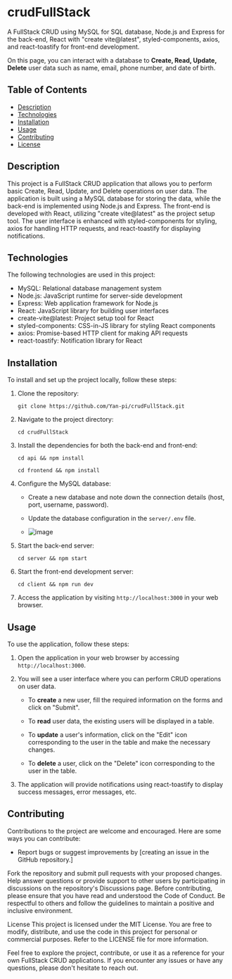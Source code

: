 # crudFullStack

A FullStack CRUD using MySQL for SQL database, Node.js and Express for the back-end, React with "create vite@latest", styled-components, axios, and react-toastify for front-end development.

On this page, you can interact with a database to **Create, Read, Update, Delete** user data such as name, email, phone number, and date of birth.

## Table of Contents

- [Description](#description)
- [Technologies](#technologies)
- [Installation](#installation)
- [Usage](#usage)
- [Contributing](#contributing)
- [License](#license)

## Description

This project is a FullStack CRUD application that allows you to perform basic Create, Read, Update, and Delete operations on user data. The application is built using a MySQL database for storing the data, while the back-end is implemented using Node.js and Express. The front-end is developed with React, utilizing "create vite@latest" as the project setup tool. The user interface is enhanced with styled-components for styling, axios for handling HTTP requests, and react-toastify for displaying notifications.

## Technologies

The following technologies are used in this project:

- MySQL: Relational database management system
- Node.js: JavaScript runtime for server-side development
- Express: Web application framework for Node.js
- React: JavaScript library for building user interfaces
- create-vite@latest: Project setup tool for React
- styled-components: CSS-in-JS library for styling React components
- axios: Promise-based HTTP client for making API requests
- react-toastify: Notification library for React

## Installation

To install and set up the project locally, follow these steps:

1. Clone the repository:

   ```shell
   git clone https://github.com/Yan-pi/crudFullStack.git
   ```

2. Navigate to the project directory:

   ```shell
   cd crudFullStack
   ```

3. Install the dependencies for both the back-end and front-end:

   ```shell
   cd api && npm install
   ```

   ```shell
   cd frontend && npm install
   ```

4. Configure the MySQL database:

   - Create a new database and note down the connection details (host, port, username, password).

   - Update the database configuration in the `server/.env` file.
   - ![image](https://github.com/Yan-pi/crudFullStack/assets/102800044/c5102324-3670-4724-b171-3d118219da99)


5. Start the back-end server:

   ```shell
   cd server && npm start
   ```

6. Start the front-end development server:

   ```shell
   cd client && npm run dev
   ```

7. Access the application by visiting `http://localhost:3000` in your web browser.

## Usage

To use the application, follow these steps:

1. Open the application in your web browser by accessing `http://localhost:3000`.

2. You will see a user interface where you can perform CRUD operations on user data.

   - To **create** a new user, fill the required information on the forms and click on "Submit".

   - To **read** user data, the existing users will be displayed in a table. 

   - To **update** a user's information, click on the "Edit" icon corresponding to the user in the table and make the necessary changes.

   - To **delete** a user, click on the "Delete" icon corresponding to the user in the table.

3. The application will provide notifications using react-toastify to display success messages, error messages, etc.

## Contributing

Contributions to the project are welcome and encouraged. Here are some ways you can contribute:

- Report bugs or suggest improvements by [creating an issue in the GitHub repository.]

Fork the repository and submit pull requests with your proposed changes.
Help answer questions or provide support to other users by participating in discussions on the repository's Discussions page.
Before contributing, please ensure that you have read and understood the Code of Conduct. Be respectful to others and follow the guidelines to maintain a positive and inclusive environment.

License
This project is licensed under the MIT License. You are free to modify, distribute, and use the code in this project for personal or commercial purposes. Refer to the LICENSE file for more information.

Feel free to explore the project, contribute, or use it as a reference for your own FullStack CRUD applications. If you encounter any issues or have any questions, please don't hesitate to reach out.

